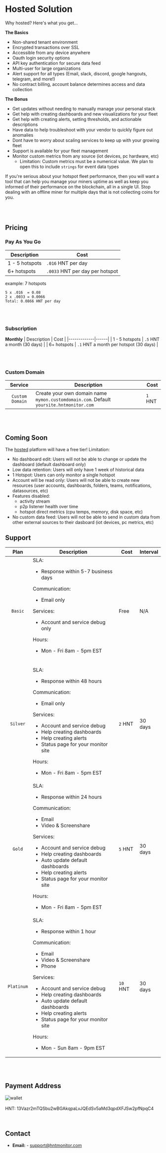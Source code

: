 # Hosted Solution

Why hosted? Here's what you get...

**The Basics**

* Non-shared tenant environment
* Encrypted transactions over SSL
* Accessible from any device anywhere
* Oauth login security options
* API key authentication for secure data feed
* Multi-user for large organizations
* Alert support for all types (Email, slack, discord, google hangouts, telegram, and more!)
* No contract billing, account balance determines access and data collection

**The Bonus**

* Get updates without needing to manually manage your personal stack
* Get help with creating dashboards and new visualizations for your fleet
* Get help with creating alerts, setting thresholds, and actionable descriptions
* Have data to help troubleshoot with your vendor to quickly figure out anomalies
* Dont have to worry about scaling services to keep up with your growing fleet
* Support is available for your fleet management
* Monitor custom metrics from any source (iot devices, pc hardware, etc)
  * Limitation: Custom metrics must be a numerical value. We plan to open this to include `strings` for event data types

If you're serious about your hotspot fleet performance, then you will want a tool that can help you manage your miners uptime as well as keep you informed of their performance on the blockchain, all in a single UI. Stop dealing with an offline miner for multiple days that is not collecting coins for you.

<br>
<br>

## Pricing

### Pay As You Go

| Description | Cost |
|-------------|------|
| 1 - 5 hotspots | `.016` HNT per day |
| 6+ hotspots | `.0033` HNT per day per hotspot |

example: 7 hotspots
```
5 x .016  = 0.08
2 x .0033 = 0.0066
Total: 0.0866 HNT per day
```
<br>
<br>

### Subscription 

**Monthly**
| Description | Cost |
|-------------|------|
| 1 - 5 hotspots | `.5` HNT a month (30 days) |
| 6+ hotspots | `.1` HNT a month per hotspot (30 days) |

<br>
<br>

### Custom Domain

| Service | Description | Cost |
|:-------:|-------------|------|
| `Custom Domain` | Create your own domain name `mymon.customdomain.com`. Default `yoursite.hntmonitor.com` | `1` HNT |

<br>
<br>

## Coming Soon

The [hosted](https://www.hntmonitor.com) platform will have a free tier!
Limitation:
* No dashboard edit: Users will not be able to change or update the dashboard (default dashboard only)
* Low data retention: Users will only have 1 week of historical data
* 1 Hotspot: Users can only monitor a single hotspot
* Account will be read only: Users will not be able to create new resources (user accounts, dashboards, folders, teams, notifications, datasources, etc)
* Features disabled:
  * activity stream
  * p2p listener health over time
  * hotspot direct metrics (cpu temps, memory, disk space, etc)
* No custom data feed: Users will not be able to send in custom data from other external sources to their dasboard (iot devices, pc metrics, etc)

## Support

| Plan | Description | Cost | Interval |
|:----:|-------------|------|----------|
| `Basic` | SLA:<ul><li>Response within 5-7 business days</li></ul>Communication:<ul><li>Email only</li></ul>Services:<ul><li>Account and service debug only</li></ul>Hours:<ul><li>Mon - Fri 8am - 5pm EST</li></ul><br/>  | Free | N/A |
| `Silver` | SLA:<ul><li>Response within 48 hours</li></ul>Communication:<ul><li>Email only</li></ul>Services:<ul><li>Account and service debug</li><li>Help creating dashboards</li><li>Help creating alerts</li><li>Status page for your monitor site</li></ul>Hours:<ul><li>Mon - Fri 8am - 5pm EST</li></ul>  | `2` HNT | 30 days |
| `Gold` | SLA:<ul><li>Response within 24 hours</li></ul>Communication:<ul><li>Email</li><li>Video & Screenshare</li></ul>Services:<ul><li>Account and service debug</li><li>Help creating dashboards</li><li>Auto update default dashboards</li><li>Help creating alerts</li><li>Status page for your monitor site</li></ul>Hours:<ul><li>Mon - Fri 8am - 5pm EST</li></ul>  | `5` HNT | 30 days |
| `Platinum` | SLA:<ul><li>Response within 1 hour</li></ul>Communication:<ul><li>Email</li><li>Video & Screenshare</li><li>Phone</li></ul>Services:<ul><li>Account and service debug</li><li>Help creating dashboards</li><li>Auto update default dashboards</li><li>Help creating alerts</li><li>Status page for your monitor site</li></ul>Hours:<ul><li>Mon - Sun 8am - 9pm EST</li></ul>  | `10` HNT | 30 days |

<br>
<br>

## Payment Address

![wallet](https://raw.githubusercontent.com/nhatfield/hnt_monitor/develop/docs/images/wallet.png)
<br>
<br>
HNT: 13Vazr2mTQSbu2wBGAkqpaLvJQEdSv5aMd3qpdXFJSw2pfNpqC4

<br>

## Contact

* **Email:** - support@hntmonitor.com 


